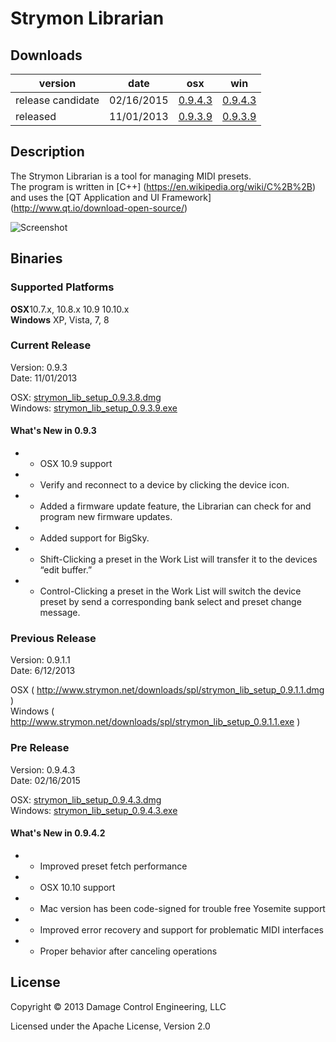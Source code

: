 # Strymon Librarian

## Downloads

| version | date | osx | win |
|---------|------|-----|-----|
| release candidate | 02/16/2015 | [0.9.4.3]( https://s3-us-west-1.amazonaws.com/strymon/strymon_lib_setup_0.9.4.3.dmg ) | [0.9.4.3]( https://s3-us-west-1.amazonaws.com/strymon/strymon_lib_setup_0.9.4.3.exe ) |
| released | 11/01/2013 | [0.9.3.9]( https://s3-us-west-1.amazonaws.com/strymon/strymon_lib_setup_0.9.3.8.dmg ) | [0.9.3.9]( https://s3-us-west-1.amazonaws.com/strymon/strymon_lib_setup_0.9.3.9.exe ) |

## Description

The Strymon Librarian is a tool for managing MIDI presets. <br>
The program is written in [C++] (https://en.wikipedia.org/wiki/C%2B%2B) and uses the [QT Application and UI Framework] (http://www.qt.io/download-open-source/) <br>

<img src="http://www.strymon.net/downloads/spl/ss1.png" alt="Screenshot"/>

## Binaries

### Supported Platforms
<b>OSX</b>10.7.x, 10.8.x 10.9 10.10.x<br>
<b>Windows</b> XP, Vista, 7, 8<br>

### Current Release
Version: 0.9.3  <br>
Date: 11/01/2013 <br>

OSX: [strymon_lib_setup_0.9.3.8.dmg]( https://s3-us-west-1.amazonaws.com/strymon/strymon_lib_setup_0.9.3.8.dmg ) <br>
Windows: [strymon_lib_setup_0.9.3.9.exe]( https://s3-us-west-1.amazonaws.com/strymon/strymon_lib_setup_0.9.3.9.exe ) <br>

#### What's New in 0.9.3
+ - OSX 10.9 support
+ - Verify and reconnect to a device by clicking the device icon.
+ - Added a firmware update feature, the Librarian can check for and program new firmware updates.
+ - Added support for BigSky.
+ - Shift-Clicking a preset in the Work List will transfer it to the devices “edit buffer.”
+ - Control-Clicking a preset in the Work List will switch the device preset by send a corresponding bank select and preset change message.

### Previous Release
Version: 0.9.1.1 <br>
Date: 6/12/2013 <br>

OSX ( http://www.strymon.net/downloads/spl/strymon_lib_setup_0.9.1.1.dmg ) <br>
Windows ( http://www.strymon.net/downloads/spl/strymon_lib_setup_0.9.1.1.exe ) <br>

### Pre Release
Version: 0.9.4.3 <br>
Date: 02/16/2015 <br>

OSX: [strymon_lib_setup_0.9.4.3.dmg]( https://s3-us-west-1.amazonaws.com/strymon/strymon_lib_setup_0.9.4.3.dmg ) <br>
Windows: [strymon_lib_setup_0.9.4.3.exe]( https://s3-us-west-1.amazonaws.com/strymon/strymon_lib_setup_0.9.4.3.exe ) <br>

#### What's New in 0.9.4.2
+ - Improved preset fetch performance
+ - OSX 10.10 support
+ - Mac version has been code-signed for trouble free Yosemite support
+ - Improved error recovery and support for problematic MIDI interfaces 
+ * Proper behavior after canceling operations 

## License

Copyright © 2013 Damage Control Engineering, LLC

Licensed under the Apache License, Version 2.0 

